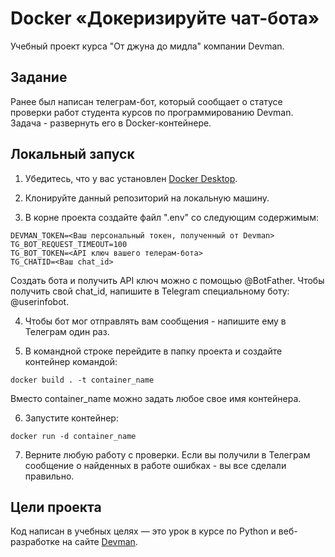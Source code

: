 # Docker «Докеризируйте чат-бота»

Учебный проект курса "От джуна до мидла" компании Devman.

## Задание

Ранее был написан телеграм-бот, который сообщает о статусе проверки работ студента курсов по программированию Devman. 
Задача - развернуть его в Docker-контейнере.

## Локальный запуск

1. Убедитесь, что у вас установлен [Docker Desktop](https://www.docker.com/).

2. Клонируйте данный репозиторий на локальную машину.  
3. В корне проекта создайте файл ".env" со следующим содержимым:  
```
DEVMAN_TOKEN=<Ваш персональный токен, полученный от Devman>
TG_BOT_REQUEST_TIMEOUT=100
TG_BOT_TOKEN=<API ключ вашего телерам-бота>
TG_CHATID=<Ваш chat_id>
```
Создать бота и получить API ключ можно с помощью @BotFather. Чтобы получить свой chat_id, напишите в Telegram специальному боту: @userinfobot.

4. Чтобы бот мог отправлять вам сообщения - напишите ему в Телеграм один раз.  

5. В командной строке перейдите в папку проекта и создайте контейнер командой:  
```
docker build . -t container_name
```
Вместо container_name можно задать любое свое имя контейнера.

6. Запустите контейнер:
```
docker run -d container_name
```
7. Верните любую работу с проверки. Если вы получили в Телеграм сообщение о найденных в работе ошибках - вы все сделали правильно.  


## Цели проекта

Код написан в учебных целях — это урок в курсе по Python и веб-разработке на сайте [Devman](https://dvmn.org).